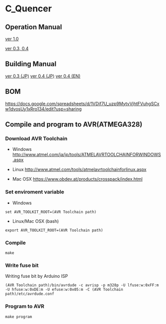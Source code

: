 # C_Quencer

## Operation Manual

[ver 1.0](https://github.com/centrevillage/C_Quencer/raw/master/doc/C_Quencer_ver1.0_Manual_JP.pdf)

[ver 0.3, 0.4](https://docs.google.com/document/d/13KKrxWZMQznam8sgkmz99NLFrwOqDBrAlAN6UPDG6dc/edit?usp=sharing)

## Building Manual

[ver 0.3 (JP)](https://docs.google.com/document/d/1b9S5hhJaEPMowWSLihDXAuJFFu3bsB46beQqKKnV82s/edit?usp=sharing)
[ver 0.4 (JP)](https://docs.google.com/document/d/1LNzIree1N4cUlGgIiVY1FijSOVP72S98gZMwPhDXNlw/edit?usp=sharing)
[ver 0.4 (EN)](https://docs.google.com/document/d/1xHGQzJ4CwG-xsUguRl2wMdpgvsYHjSND6gInU8k3pP8/edit?usp=sharing)

## BOM
  https://docs.google.com/spreadsheets/d/1VDif7U_uzp9MytvVjhtFVuhgSCxw1dvosUy1xRro134/edit?usp=sharing

## Compile and program to AVR(ATMEGA328)

### Download AVR Toolchain

* Windows
  http://www.atmel.com/ja/jp/tools/ATMELAVRTOOLCHAINFORWINDOWS.aspx
* Linux
  http://www.atmel.com/tools/atmelavrtoolchainforlinux.aspx

* Mac OSX
  https://www.obdev.at/products/crosspack/index.html

### Set enviroment variable

* Windows
```
set AVR_TOOLKIT_ROOT=(AVR Toolchain path)
```

* Linux/Mac OSX (bash)
```
export AVR_TOOLKIT_ROOT=(AVR Toolchain path)
```

### Compile

```
make
```

### Write fuse bit

Writing fuse bit by Arduino ISP
```
(AVR Toolchain path)/bin/avrdude -c avrisp -p m328p -U lfuse:w:0xFF:m -U hfuse:w:0xDE:m -U efuse:w:0x05:m -C (AVR Toolchain path)/etc/avrdude.conf
```

### Program to AVR

```
make program
```
